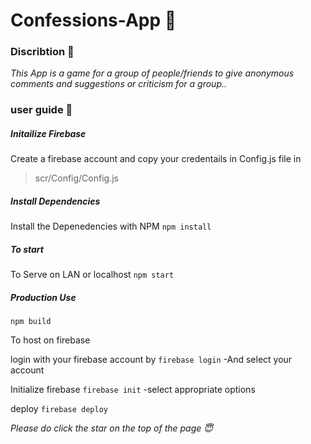 # Confessions-App :thought_balloon:


### Discribtion :pencil:
*This App is a game for a group of people/friends to give anonymous comments and suggestions or criticism for a group..*


### user guide :ledger:

##### Initailize Firebase  
Create a firebase account and copy your credentails in Config.js file in 
> scr/Config/Config.js

##### Install Dependencies
Install the Depenedencies with NPM
```npm install```

##### To start
To Serve on LAN or localhost
```npm start```

##### Production Use
```npm build```

To host on firebase

login with your firebase account by 
```firebase login```
-And select your account


Initialize firebase
```firebase init```
-select appropriate options

deploy
```firebase deploy```

*Please do click the star on the top of the page :innocent:*
